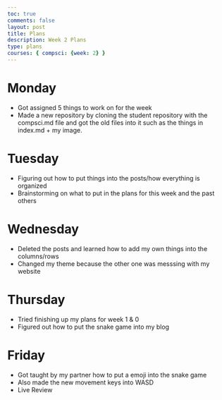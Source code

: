 ```yaml
---
toc: true
comments: false
layout: post
title: Plans
description: Week 2 Plans 
type: plans
courses: { compsci: {week: 2} }
---
```


# Monday 

- Got assigned 5 things to work on for the week 
- Made a new repository by cloning the student repository with the compsci.md file and got the old files into it such as the things in index.md + my image. 

# Tuesday 

- Figuring out how to put things into the posts/how everything is organized 
- Brainstorming on what to put in the plans for this week and the past others 

# Wednesday 

- Deleted the posts and learned how to add my own things into the columns/rows
- Changed my theme because the other one was messsing with my website 

# Thursday 

- Tried finishing up my plans for week 1 & 0 
- Figured out how to put the snake game into my blog 

# Friday 

- Got taught by my partner how to put a emoji into the snake game 
- Also made the new movement keys into WASD 
- Live Review 


